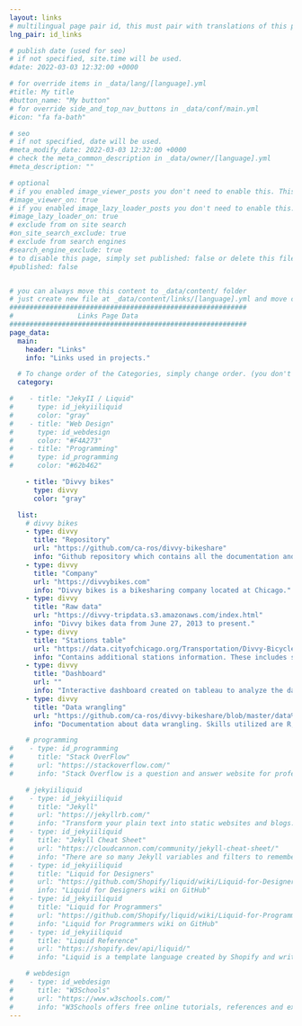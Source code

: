 ```yaml
---
layout: links
# multilingual page pair id, this must pair with translations of this page. (This name must be unique)
lng_pair: id_links

# publish date (used for seo)
# if not specified, site.time will be used.
#date: 2022-03-03 12:32:00 +0000

# for override items in _data/lang/[language].yml
#title: My title
#button_name: "My button"
# for override side_and_top_nav_buttons in _data/conf/main.yml
#icon: "fa fa-bath"

# seo
# if not specified, date will be used.
#meta_modify_date: 2022-03-03 12:32:00 +0000
# check the meta_common_description in _data/owner/[language].yml
#meta_description: ""

# optional
# if you enabled image_viewer_posts you don't need to enable this. This is only if image_viewer_posts = false
#image_viewer_on: true
# if you enabled image_lazy_loader_posts you don't need to enable this. This is only if image_lazy_loader_posts = false
#image_lazy_loader_on: true
# exclude from on site search
#on_site_search_exclude: true
# exclude from search engines
#search_engine_exclude: true
# to disable this page, simply set published: false or delete this file
#published: false


# you can always move this content to _data/content/ folder
# just create new file at _data/content/links/[language].yml and move content below.
###########################################################
#                Links Page Data
###########################################################
page_data:
  main:
    header: "Links"
    info: "Links used in projects."

  # To change order of the Categories, simply change order. (you don't need to change list order.)
  category:

#    - title: "JekyII / Liquid"
#      type: id_jekyiiliquid
#      color: "gray"
#    - title: "Web Design"
#      type: id_webdesign
#      color: "#F4A273"
#    - title: "Programming"
#      type: id_programming
#      color: "#62b462"

    - title: "Divvy bikes"
      type: divvy
      color: "gray"

  list:
    # divvy bikes
    - type: divvy
      title: "Repository"
      url: "https://github.com/ca-ros/divvy-bikeshare"
      info: "Github repository which contains all the documentation and files used in the analysis."
    - type: divvy
      title: "Company"
      url: "https://divvybikes.com"
      info: "Divvy bikes is a bikesharing company located at Chicago."
    - type: divvy
      title: "Raw data"
      url: "https://divvy-tripdata.s3.amazonaws.com/index.html"
      info: "Divvy bikes data from June 27, 2013 to present."
    - type: divvy
      title: "Stations table"
      url: "https://data.cityofchicago.org/Transportation/Divvy-Bicycle-Stations/bbyy-e7gq"
      info: "Contains additional stations information. These includes station ID, dock max capacity, and coordinates. Data is downloaded at Chicago Open Data Portal."
    - type: divvy
      title: "Dashboard"
      url: ""
      info: "Interactive dashboard created on tableau to analyze the data. (Currently in progresss)"
    - type: divvy
      title: "Data wrangling"
      url: "https://github.com/ca-ros/divvy-bikeshare/blob/master/data%20wrangling/README.md"
      info: "Documentation about data wrangling. Skills utilized are R, SQL and Excel."

    # programming
#    - type: id_programming
#      title: "Stack OverFlow"
#      url: "https://stackoverflow.com/"
#      info: "Stack Overflow is a question and answer website for professional and enthusiastic programmers."

    # jekyiiliquid
#    - type: id_jekyiiliquid
#      title: "Jekyll"
#      url: "https://jekyllrb.com/"
#      info: "Transform your plain text into static websites and blogs."
#    - type: id_jekyiiliquid
#      title: "Jekyll Cheat Sheet"
#      url: "https://cloudcannon.com/community/jekyll-cheat-sheet/"
#      info: "There are so many Jekyll variables and filters to remember and it can be tricky to keep it all in your head. This cheat sheet serves as a quick reference of everything Jekyll can do."
#    - type: id_jekyiiliquid
#      title: "Liquid for Designers"
#      url: "https://github.com/Shopify/liquid/wiki/Liquid-for-Designers"
#      info: "Liquid for Designers wiki on GitHub"
#    - type: id_jekyiiliquid
#      title: "Liquid for Programmers"
#      url: "https://github.com/Shopify/liquid/wiki/Liquid-for-Programmers"
#      info: "Liquid for Programmers wiki on GitHub"
#    - type: id_jekyiiliquid
#      title: "Liquid Reference"
#      url: "https://shopify.dev/api/liquid/"
#      info: "Liquid is a template language created by Shopify and written in Ruby. It is now available as an open source project on GitHub"

    # webdesign
#    - type: id_webdesign
#      title: "W3Schools"
#      url: "https://www.w3schools.com/"
#      info: "W3Schools offers free online tutorials, references and exercises in all the major languages of the web. Covering popular subjects like HTML, CSS, JavaScript, Python, SQL, Java, and many more."
---
```

